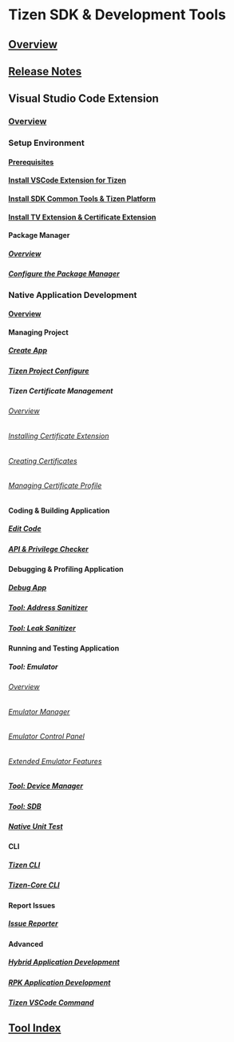 # Tizen SDK & Development Tools
## [Overview](/application/tizen-studio/common-tools/overview.md)
## [Release Notes](/application/tizen-studio/release-notes/6-0-release-notes.md)

## Visual Studio Code Extension
### [Overview](/application/vscode-ext/overview.md)

### Setup Environment
#### [Prerequisites](/application/vscode-ext/index-web-native.md)
#### [Install VSCode Extension for Tizen](/application/vscode-ext/Tizen/dotnet.md)
#### [Install SDK Common Tools & Tizen Platform](/application/vscode-ext/tools/welcome-page.md)
#### [Install TV Extension & Certificate Extension](/application/vscode-ext/tv-certificate-extension.md)
#### Package Manager
##### [Overview](/application/tizen-studio/common-tools/package-manager.md)
##### [Configure the Package Manager](/application/tizen-studio/common-tools/pkgmgr-advanced-configuration.md)


### Native Application Development
#### [Overview](/application/vscode-ext/getting-started/native-development-activity-tools.md)

#### Managing Project
##### [Create App](/application/vscode-ext/getting-started/creating-native-application-projects.md)
##### [Tizen Project Configure](/application/vscode-ext/getting-started/configuring-tizen-project.md)
##### Tizen Certificate Management
###### [Overview](/application/dotnet/get-started/certificates/index.md)
###### [Installing Certificate Extension](/application/dotnet/get-started/certificates/installing-the-extension.md)
###### [Creating Certificates](/application/dotnet/get-started/certificates/creating-certificates.md)
###### [Managing Certificate Profile](/application/dotnet/get-started/certificates/managing-certificate-profile.md)
<!--##### [VD Application Signing](/xxxxxxx.md) -->

<!-- ##### Configure App : (we don't have a tool to configure .NET application such like manifest editor) -->

#### Coding & Building Application
##### [Edit Code](/application/vscode-ext/getting-started/write-code.md)
##### [API & Privilege Checker](/application/vscode-ext/tools/api-privilege-checker.md)

#### Debugging & Profiling Application 
##### [Debug App](/application/vscode-ext/getting-started/debug-app-native.md)
##### [Tool: Address Sanitizer](/application/vscode-ext/getting-started/test-profile-app/asan.md)
##### [Tool: Leak Sanitizer](/application/vscode-ext/getting-started/test-profile-app/lsan.md)

#### Running and Testing Application
##### Tool: Emulator
###### [Overview](/application/tizen-studio/common-tools/emulator.md)
###### [Emulator Manager](/application/tizen-studio/common-tools/emulator-manager.md)
###### [Emulator Control Panel](/application/tizen-studio/common-tools/emulator-control-panel.md)
###### [Extended Emulator Features](/application/tizen-studio/common-tools/emulator-features.md)
##### [Tool: Device Manager](/application/tizen-studio/common-tools/device-manager.md)
##### [Tool: SDB](/application/tizen-studio/common-tools/smart-development-bridge.md)
##### [Native Unit Test](/application/vscode-ext/getting-started/test-profile-app/unit-test-code-coverage.md)
<!--###### [TV Real Target Connection](/xxxxxxx.md) -->

#### CLI
##### [Tizen CLI](/application/tizen-studio/common-tools/command-line-interface.md)
##### [Tizen-Core CLI](/application/tizen-studio/tizen-core/tizen-core-cli.md)

#### Report Issues
##### [Issue Reporter](/application/vscode-ext/tools/issue-reporter.md)

#### Advanced
##### [Hybrid Application Development](/application/vscode-ext/Tizen/hybrid.md)
##### [RPK Application Development](/application/vscode-ext/Tizen/rpk.md)
##### [Tizen VSCode Command](/application/vscode-ext/Tizen/command.md)

## [Tool Index](/application/sdktool_index.md)
